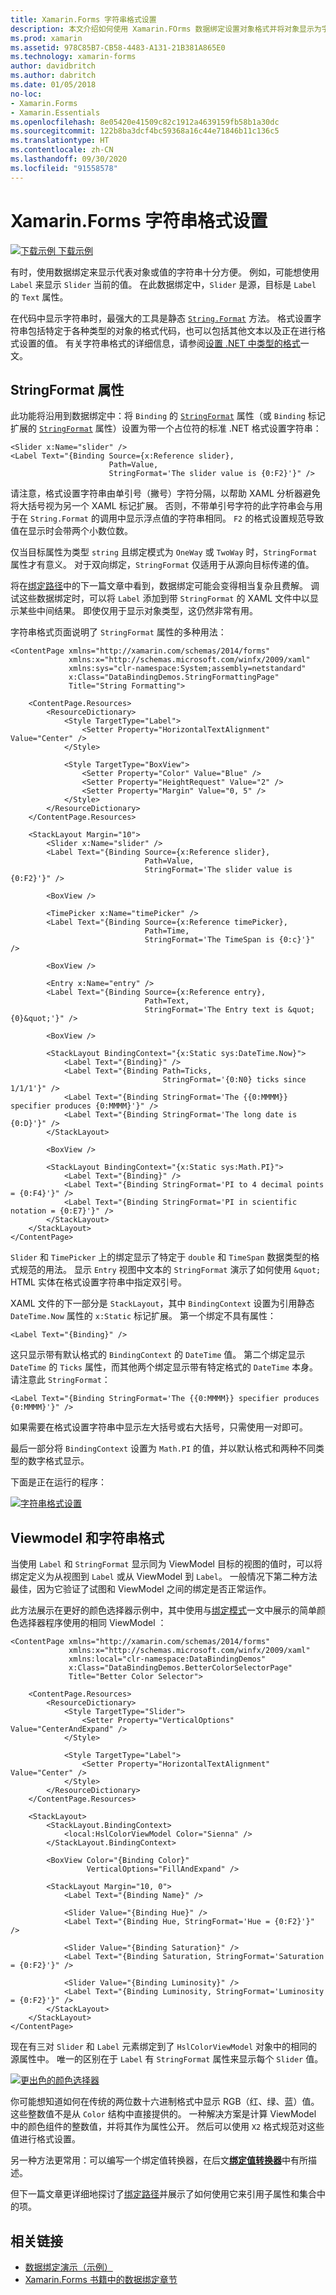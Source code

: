 ```yaml
---
title: Xamarin.Forms 字符串格式设置
description: 本文介绍如何使用 Xamarin.FOrms 数据绑定设置对象格式并将对象显示为字符串。 通过将绑定的字符串格式设置为带有占位符的标准 .NET 格式设置字符串，可实现实现此操作。
ms.prod: xamarin
ms.assetid: 978C85B7-CB58-4483-A131-21B381A865E0
ms.technology: xamarin-forms
author: davidbritch
ms.author: dabritch
ms.date: 01/05/2018
no-loc:
- Xamarin.Forms
- Xamarin.Essentials
ms.openlocfilehash: 8e05420e41509c82c1912a4639159fb58b1a30dc
ms.sourcegitcommit: 122b8ba3dcf4bc59368a16c44e71846b11c136c5
ms.translationtype: HT
ms.contentlocale: zh-CN
ms.lasthandoff: 09/30/2020
ms.locfileid: "91558578"
---
```

# <a name="no-locxamarinforms-string-formatting"></a>Xamarin.Forms 字符串格式设置

[![下载示例](~/media/shared/download.png) 下载示例](https://docs.microsoft.com/samples/xamarin/xamarin-forms-samples/databindingdemos)

有时，使用数据绑定来显示代表对象或值的字符串十分方便。 例如，可能想使用 `Label` 来显示 `Slider` 当前的值。 在此数据绑定中，`Slider` 是源，目标是 `Label` 的 `Text` 属性。

在代码中显示字符串时，最强大的工具是静态 [`String.Format`](xref:System.String.Format(System.String,System.Object)) 方法。 格式设置字符串包括特定于各种类型的对象的格式代码，也可以包括其他文本以及正在进行格式设置的值。 有关字符串格式的详细信息，请参阅[设置 .NET 中类型的格式](/dotnet/standard/base-types/formatting-types/)一文。

## <a name="the-stringformat-property"></a>StringFormat 属性

此功能将沿用到数据绑定中：将 `Binding` 的 [`StringFormat`](xref:Xamarin.Forms.BindingBase.StringFormat) 属性（或 `Binding` 标记扩展的 [`StringFormat`](xref:Xamarin.Forms.Xaml.BindingExtension.StringFormat) 属性）设置为带一个占位符的标准 .NET 格式设置字符串：

```xaml
<Slider x:Name="slider" />
<Label Text="{Binding Source={x:Reference slider},
                      Path=Value,
                      StringFormat='The slider value is {0:F2}'}" />
```

请注意，格式设置字符串由单引号（撇号）字符分隔，以帮助 XAML 分析器避免将大括号视为另一个 XAML 标记扩展。 否则，不带单引号字符的此字符串会与用于在 `String.Format` 的调用中显示浮点值的字符串相同。 `F2` 的格式设置规范导致值在显示时会带两个小数位数。

仅当目标属性为类型 `string` 且绑定模式为 `OneWay` 或 `TwoWay` 时，`StringFormat` 属性才有意义。 对于双向绑定，`StringFormat` 仅适用于从源向目标传递的值。

将在[绑定路径](binding-path.md)中的下一篇文章中看到，数据绑定可能会变得相当复杂且费解。 调试这些数据绑定时，可以将 `Label` 添加到带 `StringFormat` 的 XAML 文件中以显示某些中间结果。 即使仅用于显示对象类型，这仍然非常有用。

字符串格式页面说明了 `StringFormat` 属性的多种用法：

```xaml
<ContentPage xmlns="http://xamarin.com/schemas/2014/forms"
             xmlns:x="http://schemas.microsoft.com/winfx/2009/xaml"
             xmlns:sys="clr-namespace:System;assembly=netstandard"
             x:Class="DataBindingDemos.StringFormattingPage"
             Title="String Formatting">

    <ContentPage.Resources>
        <ResourceDictionary>
            <Style TargetType="Label">
                <Setter Property="HorizontalTextAlignment" Value="Center" />
            </Style>

            <Style TargetType="BoxView">
                <Setter Property="Color" Value="Blue" />
                <Setter Property="HeightRequest" Value="2" />
                <Setter Property="Margin" Value="0, 5" />
            </Style>
        </ResourceDictionary>
    </ContentPage.Resources>

    <StackLayout Margin="10">
        <Slider x:Name="slider" />
        <Label Text="{Binding Source={x:Reference slider},
                              Path=Value,
                              StringFormat='The slider value is {0:F2}'}" />

        <BoxView />

        <TimePicker x:Name="timePicker" />
        <Label Text="{Binding Source={x:Reference timePicker},
                              Path=Time,
                              StringFormat='The TimeSpan is {0:c}'}" />

        <BoxView />

        <Entry x:Name="entry" />
        <Label Text="{Binding Source={x:Reference entry},
                              Path=Text,
                              StringFormat='The Entry text is &quot;{0}&quot;'}" />

        <BoxView />

        <StackLayout BindingContext="{x:Static sys:DateTime.Now}">
            <Label Text="{Binding}" />
            <Label Text="{Binding Path=Ticks,
                                  StringFormat='{0:N0} ticks since 1/1/1'}" />
            <Label Text="{Binding StringFormat='The {{0:MMMM}} specifier produces {0:MMMM}'}" />
            <Label Text="{Binding StringFormat='The long date is {0:D}'}" />
        </StackLayout>

        <BoxView />

        <StackLayout BindingContext="{x:Static sys:Math.PI}">
            <Label Text="{Binding}" />
            <Label Text="{Binding StringFormat='PI to 4 decimal points = {0:F4}'}" />
            <Label Text="{Binding StringFormat='PI in scientific notation = {0:E7}'}" />
        </StackLayout>
    </StackLayout>
</ContentPage>
```

`Slider` 和 `TimePicker` 上的绑定显示了特定于 `double` 和 `TimeSpan` 数据类型的格式规范的用法。 显示 `Entry` 视图中文本的 `StringFormat` 演示了如何使用 `&quot;` HTML 实体在格式设置字符串中指定双引号。

XAML 文件的下一部分是 `StackLayout`，其中 `BindingContext` 设置为引用静态 `DateTime.Now` 属性的 `x:Static` 标记扩展。 第一个绑定不具有属性：

```xaml
<Label Text="{Binding}" />
```

这只显示带有默认格式的 `BindingContext` 的 `DateTime` 值。 第二个绑定显示 `DateTime` 的 `Ticks` 属性，而其他两个绑定显示带有特定格式的 `DateTime` 本身。 请注意此 `StringFormat`：

```xaml
<Label Text="{Binding StringFormat='The {{0:MMMM}} specifier produces {0:MMMM}'}" />
```

如果需要在格式设置字符串中显示左大括号或右大括号，只需使用一对即可。

最后一部分将 `BindingContext` 设置为 `Math.PI` 的值，并以默认格式和两种不同类型的数字格式显示。

下面是正在运行的程序：

[![字符串格式设置](string-formatting-images/stringformatting-small.png "字符串格式设置")](string-formatting-images/stringformatting-large.png#lightbox "字符串格式设置")

## <a name="viewmodels-and-string-formatting"></a>Viewmodel 和字符串格式

当使用 `Label` 和 `StringFormat` 显示同为 ViewModel 目标的视图的值时，可以将绑定定义为从视图到 `Label` 或从 ViewModel 到 `Label`。 一般情况下第二种方法最佳，因为它验证了试图和 ViewModel 之间的绑定是否正常运作。

此方法展示在更好的颜色选择器示例中，其中使用与[绑定模式](binding-mode.md)一文中展示的简单颜色选择器程序使用的相同 ViewModel  ：

```xaml
<ContentPage xmlns="http://xamarin.com/schemas/2014/forms"
             xmlns:x="http://schemas.microsoft.com/winfx/2009/xaml"
             xmlns:local="clr-namespace:DataBindingDemos"
             x:Class="DataBindingDemos.BetterColorSelectorPage"
             Title="Better Color Selector">

    <ContentPage.Resources>
        <ResourceDictionary>
            <Style TargetType="Slider">
                <Setter Property="VerticalOptions" Value="CenterAndExpand" />
            </Style>

            <Style TargetType="Label">
                <Setter Property="HorizontalTextAlignment" Value="Center" />
            </Style>
        </ResourceDictionary>
    </ContentPage.Resources>

    <StackLayout>
        <StackLayout.BindingContext>
            <local:HslColorViewModel Color="Sienna" />
        </StackLayout.BindingContext>

        <BoxView Color="{Binding Color}"
                 VerticalOptions="FillAndExpand" />

        <StackLayout Margin="10, 0">
            <Label Text="{Binding Name}" />

            <Slider Value="{Binding Hue}" />
            <Label Text="{Binding Hue, StringFormat='Hue = {0:F2}'}" />

            <Slider Value="{Binding Saturation}" />
            <Label Text="{Binding Saturation, StringFormat='Saturation = {0:F2}'}" />

            <Slider Value="{Binding Luminosity}" />
            <Label Text="{Binding Luminosity, StringFormat='Luminosity = {0:F2}'}" />
        </StackLayout>
    </StackLayout>
</ContentPage>    
```

现在有三对 `Slider` 和 `Label` 元素绑定到了 `HslColorViewModel` 对象中的相同的源属性中。 唯一的区别在于 `Label` 有 `StringFormat` 属性来显示每个 `Slider` 值。

[![更出色的颜色选择器](string-formatting-images/bettercolorselector-small.png "更出色的颜色选择器")](string-formatting-images/bettercolorselector-large.png#lightbox "更出色的颜色选择器")

你可能想知道如何在传统的两位数十六进制格式中显示 RGB（红、绿、蓝）值。 这些整数值不是从 `Color` 结构中直接提供的。 一种解决方案是计算 ViewModel 中的颜色组件的整数值，并将其作为属性公开。 然后可以使用 `X2` 格式规范对这些值进行格式设置。

另一种方法更常用：可以编写一个绑定值转换器，在后文[**绑定值转换器**](converters.md)中有所描述。

但下一篇文章更详细地探讨了[绑定路径](binding-path.md)并展示了如何使用它来引用子属性和集合中的项。

## <a name="related-links"></a>相关链接

- [数据绑定演示（示例）](/samples/xamarin/xamarin-forms-samples/databindingdemos)
- [Xamarin.Forms 书籍中的数据绑定章节](~/xamarin-forms/creating-mobile-apps-xamarin-forms/summaries/chapter16.md)
